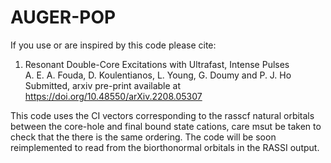 # AUGER-POP

If you use or are inspired by this code please cite:
1. Resonant Double-Core Excitations with Ultrafast, Intense Pulses\
A. E. A. Fouda, D. Koulentianos, L. Young, G. Doumy and P. J. Ho\
Submitted, arxiv pre-print available at https://doi.org/10.48550/arXiv.2208.05307

This code uses the CI vectors corresponding to the rasscf natural orbitals between the core-hole and final bound state cations, care msut be taken to check that the there is the same ordering. The code will be soon reimplemented to read from the biorthonormal orbitals in the RASSI output.

